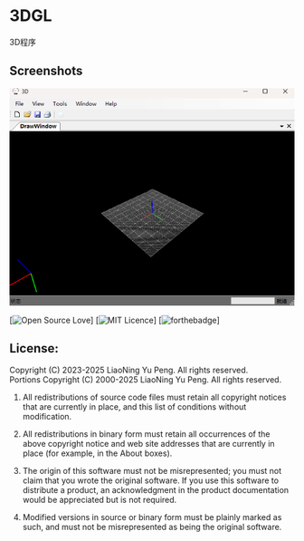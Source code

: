 # 3DGL
3D程序

## Screenshots
![20240528](https://github.com/qizhoward/3DGL/blob/main/20240528.png)

[![Open Source Love](https://badges.frapsoft.com/os/v1/open-source.png?v=103)]
[![MIT Licence](https://badges.frapsoft.com/os/mit/mit.svg?v=103)]
[![forthebadge](http://forthebadge.com/images/badges/designed-in-ms-paint.svg)]

## License: </br>
Copyright (C) 2023-2025 LiaoNing Yu Peng. All rights reserved.</br>
Portions Copyright (C) 2000-2025 LiaoNing Yu Peng. All rights reserved.</br>

1. All redistributions of source code files must retain all copyright notices that are currently in
   place, and this list of conditions without modification.

2. All redistributions in binary form must retain all occurrences of the above copyright notice and
   web site addresses that are currently in place (for example, in the About boxes).

3. The origin of this software must not be misrepresented; you must not claim that you wrote the
   original software. If you use this software to distribute a product, an acknowledgment in the
   product documentation would be appreciated but is not required.

4. Modified versions in source or binary form must be plainly marked as such, and must not be
   misrepresented as being the original software.
